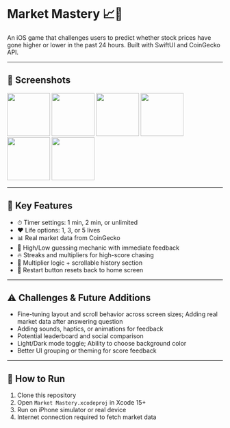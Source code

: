 # Market Mastery 📈💸

An iOS game that challenges users to predict whether stock prices have gone higher or lower in the past 24 hours. Built with SwiftUI and CoinGecko API.

---

## 📸 Screenshots

<img src="https://github.com/user-attachments/assets/e4f4f095-e277-4013-8065-a2e0c3be297a" width="100">
<img src="https://github.com/user-attachments/assets/2ba21682-d5ae-43ad-9d34-0e5accfde942" width="100">
<img src="https://github.com/user-attachments/assets/bba80682-29f8-4a64-ae26-6b22f4c42e0d" width="100">
<img src="https://github.com/user-attachments/assets/ea187a7a-426a-4b9e-ae21-7b168fb45c6b" width="100">
<img src="https://github.com/user-attachments/assets/17d177bd-b9b5-4da8-b81d-2f1142ff5f78" width="100">
<img src="https://github.com/user-attachments/assets/5b28de5f-b6a4-4e01-89ed-c3375a818b4c" width="100">

---

## 🔑 Key Features

- ⏱ Timer settings: 1 min, 2 min, or unlimited
- ❤️ Life options: 1, 3, or 5 lives
- 📊 Real market data from CoinGecko
- 🤔 High/Low guessing mechanic with immediate feedback
- 🔥 Streaks and multipliers for high-score chasing
- 🧮 Multiplier logic + scrollable history section
- 🧼 Restart button resets back to home screen

---

## ⚠️ Challenges & Future Additions

- Fine-tuning layout and scroll behavior across screen sizes; Adding real market data after answering question
- Adding sounds, haptics, or animations for feedback
- Potential leaderboard and social comparison
- Light/Dark mode toggle; Ability to choose background color
- Better UI grouping or theming for score feedback

---

## 🚀 How to Run

1. Clone this repository
2. Open `Market Mastery.xcodeproj` in Xcode 15+
3. Run on iPhone simulator or real device
4. Internet connection required to fetch market data


